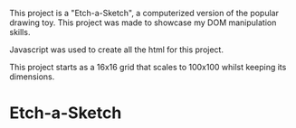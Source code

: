This project is a "Etch-a-Sketch", a computerized version of the popular drawing toy. This project was made to showcase my DOM manipulation skills.

Javascript was used to create all the html for this project.

This project starts as a 16x16 grid that scales to 100x100 whilst keeping its dimensions.

# Etch-a-Sketch

